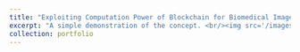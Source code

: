 ```yaml
---
title: "Exploiting Computation Power of Blockchain for Biomedical Image Segmentation"
excerpt: "A simple demonstration of the concept. <br/><img src='/images/projects/teaser_cvprw.jpg'>"
collection: portfolio
---
```


